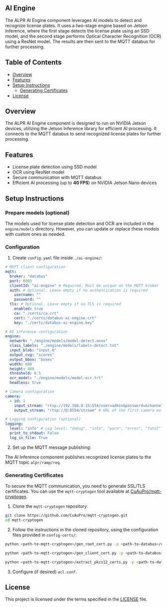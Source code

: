 ## AI Engine

The ALPR AI Engine component leverages AI models to detect and recognize license plates. It uses a two-stage engine
based on Jetson Inference, where the first stage detects the license plate using an SSD model, and the second stage
performs Optical Character Recognition (OCR) using a ResNet model. The results are then sent to the MQTT databus for
further processing.

## Table of Contents

- [Overview](#overview)
- [Features](#features)
- [Setup Instructions](#setup-instructions)
    - [Generating Certificates](#generating-certificates)
- [License](#license)

## Overview <a id='overview'></a>

The ALPR AI Engine component is designed to run on NVIDIA Jetson devices, utilizing the Jetson Inference library for
efficient AI processing. It connects to the MQTT databus to send recognized license plates for further processing.

## Features <a id='features'></a>

- License plate detection using SSD model
- OCR using ResNet model
- Secure communication with MQTT databus
- Efficient AI processing (up to **40 FPS**) on NVIDIA Jetson Nano devices

## Setup Instructions <a id='setup-instructions'></a>

### Prepare models (optional)

The models used for license plate detection and OCR are included in the `engine/models` directory. However, you can
update or replace these models with custom ones as needed.

### Configuration

1. Create `config.yaml` file inside `./ai-engine/`:

  ```yaml
  # MQTT client configuration
  mqtt:
    broker: "databus"
    port: 8883
    clientId: "ai-engine" # Required. Must be unique on the MQTT broker
    auth: # Optional. Leave empty if no authentication is required
      username: ""
      password: ""
    tls: # Optional. Leave empty if no TLS is required
      enabled: true
      ca: "./certs/ca.crt"
      cert: "./certs/databus-ai-engine.crt"
      key: "./certs/databus-ai-engine.key"

  # AI inference configuration
  engine:
    network: "./engine/models/model-detect.onnx"
    class_labels: "./engine/models/labels-detect.txt"
    input_blob: "input_0"
    output_cvg: "scores"
    output_bbox: "boxes"
    width: 640
    height: 480
    threshold: 0.5
    ocr_model: "./engine/models/model-ocr.trt"
    headless: true

  # Camera configuration
  camera:
    - id: 1
      input_stream: "rtsp://192.168.0.15:554/user=admin&password=&channel=1&stream=0.sdp?" # URL of the first camera stream
      output_stream: "rtsp://@:8554/stream" # URL of the first camera output stream

  # Logging configuration (optional)
  logging:
    level: "info" # Log level: "debug", "info", "warn", "error", "fatal"
    print_to_stdout: False
    log_in_file: True
  ```

2. Set up the MQTT message publishing:

The AI Inference component publishes recognized license plates to the MQTT topic `alpr/ramp/req`.

### Generating Certificates  <a id='generating-certificates'></a>

To secure the MQTT communication, you need to generate SSL/TLS certificates. You can use the `mqtt-cryptogen` tool
available at [CuAuPro/mqtt-cryptogen](https://github.com/CuAuPro/mqtt-cryptogen).

1. Clone the `mqtt-cryptogen` repository:

```bash
git clone https://github.com/CuAuPro/mqtt-cryptogen.git
cd mqtt-cryptogen
```

2. Follow the instructions in the cloned repository, using the configuration files provided in `config-certs/`:

```bash
python <path-to-mqtt-cryptogen>/gen_root_cert.py -p <path-to-databus>/config-certs/root_cert_req.json
```

```bash
python <path-to-mqtt-cryptogen>/gen_client_cert.py -p <path-to-databus>/config-certs/client_cert_req.json 
```

```bash
python <path-to-mqtt-cryptogen>/extract_pkcs12_certs.py -p <path-to-databus>/config-certs/extract_pkcs12_req.json
```

3. Configure (if desired) `acl.conf`.

## License <a id='license'></a>

This project is licensed under the terms specified in the [LICENSE](../LICENSE) file.
